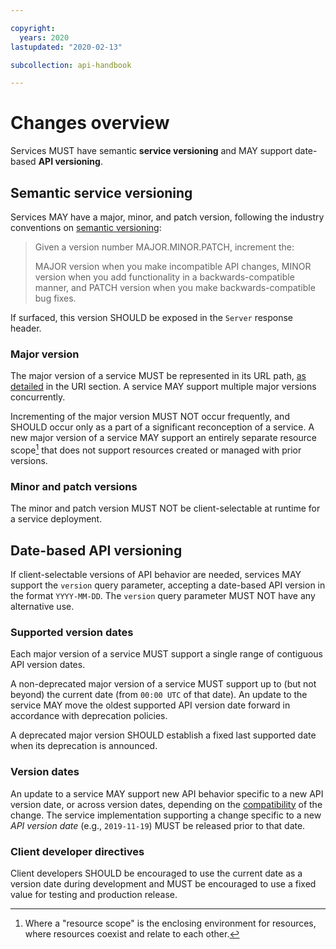 ```yaml
---

copyright:
  years: 2020
lastupdated: "2020-02-13"

subcollection: api-handbook

---
```


# Changes overview

Services MUST have semantic **service versioning** and MAY support date-based **API versioning**.

## Semantic service versioning

Services MAY have a major, minor, and patch version, following the industry conventions on
[semantic versioning](https://semver.org/):

> Given a version number MAJOR.MINOR.PATCH, increment the:
>
> MAJOR version when you make incompatible API changes,
> MINOR version when you add functionality in a backwards-compatible manner, and
> PATCH version when you make backwards-compatible bug fixes.

If surfaced, this version SHOULD be exposed in the `Server` response header.

### Major version

The major version of a service MUST be represented in its URL path,
[as detailed](/docs/api-handbook/design/uris.html#version) in the URI section. A service MAY support
multiple major versions concurrently.

Incrementing of the major version MUST NOT occur frequently, and SHOULD occur only as a part of a
significant reconception of a service. A new major version of a service MAY support an entirely
separate resource scope[^resource-scope] that does not support resources created or managed with
prior versions.

### Minor and patch versions

The minor and patch version MUST NOT be client-selectable at runtime for a service deployment.

## Date-based API versioning

If client-selectable versions of API behavior are needed, services MAY support the `version` query
parameter, accepting a date-based API version in the format `YYYY-MM-DD`. The `version` query
parameter MUST NOT have any alternative use.

### Supported version dates

Each major version of a service MUST support a single range of contiguous API version dates.

A non-deprecated major version of a service MUST support up to (but not beyond) the current date
(from `00:00 UTC` of that date). An update to the service MAY move the oldest supported API version
date forward in accordance with deprecation policies.

A deprecated major version SHOULD establish a fixed last supported date when its deprecation is
announced.

### Version dates

An update to a service MAY support new API behavior specific to a new API version date, or
across version dates, depending on the
[compatibility](/docs/api-handbook/changes/compatibility.html) of the change. The service
implementation supporting a change specific to a new _API version date_ (e.g., `2019-11-19`) MUST be
released prior to that date.

### Client developer directives

Client developers SHOULD be encouraged to use the current date as a version date during development
and MUST be encouraged to use a fixed value for testing and production release.

[^resource-scope]: Where a "resource scope" is the enclosing environment for resources, where
  resources coexist and relate to each other.
